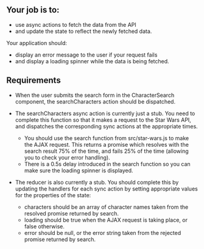 
 ## Your job is to:
 
 * use async actions to fetch the data from the API 
 * and update the state to reflect the newly fetched data. 
 
 Your application should:
 
 * display an error message to the user if your request fails
 * and display a loading spinner while the data is being fetched.

## Requirements

* When the user submits the search form in the CharacterSearch component, the searchCharacters action should be dispatched.

* The searchCharacters async action is currently just a stub. You need to complete this function so that it makes a request to the Star Wars API, and dispatches the corresponding sync actions at the appropriate times.

	* You should use the search function from src/star-wars.js to make the AJAX request. This returns a promise which resolves with the search result 75% of the time, and fails 25% of the time (allowing you to check your error handling).
	* There is a 0.5s delay introduced in the search function so you can make sure the loading spinner is displayed.

* The reducer is also currently a stub. You should complete this by updating the handlers for each sync action by setting appropriate values for the properties of the state:

	* characters should be an array of character names taken from the resolved promise returned by search.
	* loading should be true when the AJAX request is taking place, or false otherwise.
	* error should be null, or the error string taken from the rejected promise returned by search.
